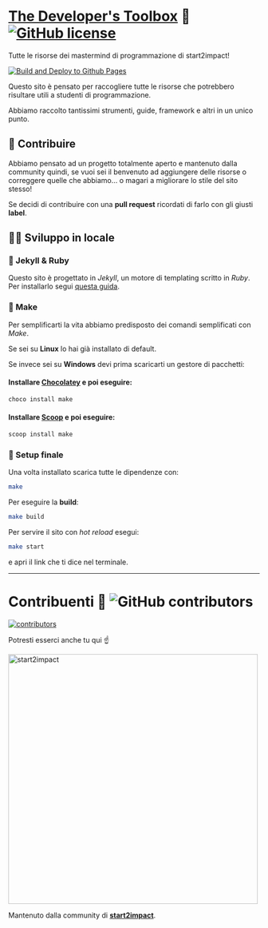 # [The Developer's Toolbox](https://thedevelopertoolbox.github.io) 🧰 [![GitHub license](https://img.shields.io/github/license/thedevelopertoolbox/thedevelopertoolbox.github.io?color=grey&label=License)](https://github.com/thedevelopertoolbox/thedevelopertoolbox.github.io/blob/main/LICENSE)
Tutte le risorse dei mastermind di programmazione di start2impact!

[![Build and Deploy to Github Pages](https://github.com/thedevelopertoolbox/thedevelopertoolbox.github.io/actions/workflows/jekyll.yml/badge.svg)](https://github.com/thedevelopertoolbox/thedevelopertoolbox.github.io/actions/workflows/jekyll.yml)


Questo sito è pensato per raccogliere tutte le risorse che potrebbero risultare utili a studenti di programmazione.

Abbiamo raccolto tantissimi strumenti, guide, framework e altri in un unico punto.

## 👥 Contribuire

Abbiamo pensato ad un progetto totalmente aperto e mantenuto dalla community quindi, se vuoi sei il benvenuto ad aggiungere delle risorse o correggere quelle che abbiamo... o magari a migliorare lo stile del sito stesso!

Se decidi di contribuire con una **pull request** ricordati di farlo con gli giusti **label**.

## 👨‍💻 Sviluppo in locale

### 🧪 Jekyll & Ruby

Questo sito è progettato in *Jekyll*, un motore di templating scritto in *Ruby*. Per installarlo segui [questa guida](https://jekyllrb.com/docs/installation/).

### 🔧 Make
Per semplificarti la vita abbiamo predisposto dei comandi semplificati con *Make*.

Se sei su **Linux** lo hai già installato di default.

Se invece sei su **Windows** devi prima scaricarti un gestore di pacchetti:

#### Installare [Chocolatey](https://chocolatey.org/install) e poi eseguire:
```bash
choco install make
```

#### Installare [Scoop](https://scoop.sh) e poi eseguire:
```bash
scoop install make
```
### 🎉 Setup finale
Una volta installato scarica tutte le dipendenze con:

```bash
make
```

Per eseguire la **build**:

```bash
make build
```

Per servire il sito con *hot reload* esegui:

```bash
make start
```

e apri il link che ti dice nel terminale.

---

# Contribuenti 💚 ![GitHub contributors](https://img.shields.io/github/contributors/thedevelopertoolbox/thedevelopertoolbox.github.io?color=grey&label=)

[![contributors](https://contrib.rocks/image?repo=thedevelopertoolbox/thedevelopertoolbox.github.io)](https://github.com/thedevelopertoolbox/thedevelopertoolbox.github.io/graphs/contributors)


Potresti esserci anche tu qui ☝


<img src="https://i.ibb.co/VCrGbkN/Pallino-bianco-2.png" width="500px" alt="start2impact">


Mantenuto dalla community di [**start2impact**](https://start2impact.it).
